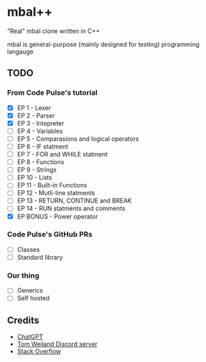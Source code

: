 # mbal++
"Real" mbal clone written in C++

mbal is general-purpose (mainly designed for testing) programming langauge

## TODO
### From Code Pulse's tutorial
- [x] EP 1 - Lexer
- [x] EP 2 - Parser
- [x] EP 3 - Intepreter
- [ ] EP 4 - Variables
- [ ] EP 5 - Comparasions and logical operators
- [ ] EP 6 - IF statment
- [ ] EP 7 - FOR and WHILE statment
- [ ] EP 8 - Functions
- [ ] EP 9 - Strings
- [ ] EP 10 - Lists
- [ ] EP 11 - Built-in Functions
- [ ] EP 12 - Mutli-line statments
- [ ] EP 13 - RETURN, CONTINUE and BREAK
- [ ] EP 14 - RUN statments and comments
- [x] EP BONUS - Power operator

### Code Pulse's GitHub PRs
- [ ] Classes
- [ ] Standard library

### Our thing
- [ ] Generics
- [ ] Self hosted

## Credits
- [ChatGPT](ai.com)
- [Tom Weiland Discord server](https://discord.gg/tomweiland)
- [Stack Overflow](https://stackoverflow.com/)
